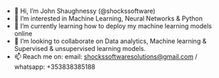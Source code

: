 - 👋 Hi, I’m John Shaughnessy (@shockssoftware)
- 👀 I’m interested in Machine Learning, Neural Networks & Python 
- 🌱 I’m currently learning how to deploy my machine learning models online
- 💞️ I’m looking to collaborate on Data analytics, Machine learning & Supervised & unsupervised learning models.
- 📫 Reach me on:
email: shockssoftwaresolutions@gmail.com / 
whatsapp: +353838385188

<!---
shockssoftware/shockssoftware is a ✨ special ✨ repository because its `README.md` (this file) appears on your GitHub profile.
You can click the Preview link to take a look at your changes.
--->
